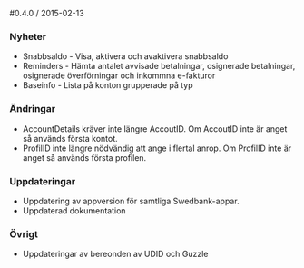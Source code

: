 #0.4.0 / 2015-02-13

### Nyheter
* Snabbsaldo - Visa, aktivera och avaktivera snabbsaldo
* Reminders - Hämta antalet avvisade betalningar, osignerade betalningar, osignerade överförningar och inkommna e-fakturor
* Baseinfo - Lista på konton grupperade på typ
 
### Ändringar
* AccountDetails kräver inte längre AccoutID. Om AccoutID inte är anget så används första kontot.
* ProfilID inte längre nödvändig att ange i flertal anrop. Om ProfilID inte är anget så används första profilen.
 
### Uppdateringar
* Uppdatering av appversion för samtliga Swedbank-appar.
* Uppdaterad dokumentation

### Övrigt
 * Uppdateringar av bereonden av UDID och Guzzle